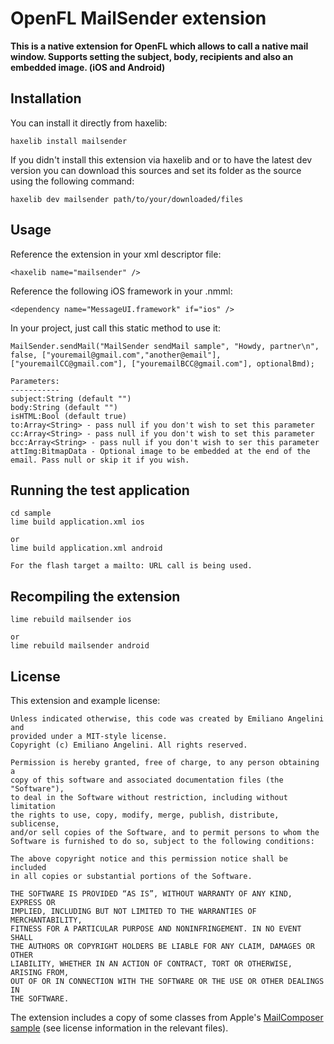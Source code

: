 OpenFL MailSender extension
=============================

**This is a native extension for OpenFL which allows to call a native mail window.
Supports setting the subject, body, recipients and also an embedded image.
(iOS and Android)**

Installation
------------
You can install it directly from haxelib:
	
	haxelib install mailsender


If you didn't install this extension via haxelib and or to have the latest dev version you can download
this sources and set its folder as the source using the following command:
	
	haxelib dev mailsender path/to/your/downloaded/files

Usage
------------
Reference the extension in your xml descriptor file:
	
	<haxelib name="mailsender" />

Reference the following iOS framework in your .nmml:

	<dependency name="MessageUI.framework" if="ios" />

In your project, just call this static method to use it:
    
    MailSender.sendMail("MailSender sendMail sample", "Howdy, partner\n", false, ["youremail@gmail.com","another@email"], ["youremailCC@gmail.com"], ["youremailBCC@gmail.com"], optionalBmd);
	
	Parameters:
	-----------
	subject:String (default "")
	body:String (default "")
	isHTML:Bool (default true)
	to:Array<String> - pass null if you don't wish to set this parameter
	cc:Array<String> - pass null if you don't wish to set this parameter
	bcc:Array<String> - pass null if you don't wish to ser this parameter
	attImg:BitmapData - Optional image to be embedded at the end of the email. Pass null or skip it if you wish.


Running the test application
------------

    cd sample
    lime build application.xml ios
	
	or 
    lime build application.xml android

	For the flash target a mailto: URL call is being used.

Recompiling the extension
------------

    lime rebuild mailsender ios
	
	or
    lime rebuild mailsender android
    

License
------------

This extension and example license:

    Unless indicated otherwise, this code was created by Emiliano Angelini and
    provided under a MIT-style license. 
    Copyright (c) Emiliano Angelini. All rights reserved.

    Permission is hereby granted, free of charge, to any person obtaining a 
    copy of this software and associated documentation files (the "Software"),
    to deal in the Software without restriction, including without limitation
    the rights to use, copy, modify, merge, publish, distribute, sublicense,
    and/or sell copies of the Software, and to permit persons to whom the
    Software is furnished to do so, subject to the following conditions:

    The above copyright notice and this permission notice shall be included
    in all copies or substantial portions of the Software.

    THE SOFTWARE IS PROVIDED “AS IS”, WITHOUT WARRANTY OF ANY KIND, EXPRESS OR
    IMPLIED, INCLUDING BUT NOT LIMITED TO THE WARRANTIES OF MERCHANTABILITY,
    FITNESS FOR A PARTICULAR PURPOSE AND NONINFRINGEMENT. IN NO EVENT SHALL 
    THE AUTHORS OR COPYRIGHT HOLDERS BE LIABLE FOR ANY CLAIM, DAMAGES OR OTHER
    LIABILITY, WHETHER IN AN ACTION OF CONTRACT, TORT OR OTHERWISE, ARISING FROM,
    OUT OF OR IN CONNECTION WITH THE SOFTWARE OR THE USE OR OTHER DEALINGS IN
    THE SOFTWARE.

The extension includes a copy of some classes from Apple's [MailComposer sample][1] (see license information in the relevant
files).

[1]: http://developer.apple.com/library/ios/#samplecode/MailComposer/Introduction/Intro.html